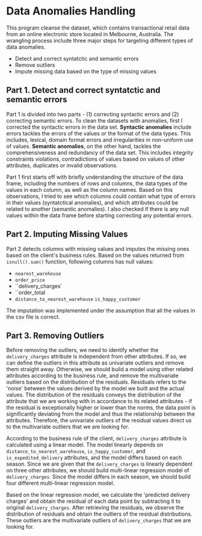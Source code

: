 # Data Anomalies Handling
This program cleanse the dataset, which contains transactional retail data from an online electronic store located in Melbourne, Australia. The wrangling process include three major steps for targeting different types of data anomalies.

* Detect and correct syntatctic and semantic errors
* Remove outliers
* Impute missing data based on the type of missing values

## Part 1. Detect and correct syntatctic and semantic errors
Part 1 is divided into two parts - (1) correcting syntactic errors and (2) correcting semantic errors.
To clean the datasets with anomalies, first I corrected the syntactic errors in the data set. **Syntactic anomalies** include errors tackles the errors of the values or the format of the data types. This includes, lexical, domain format errors and irregularities in non-uniform use of values. **Semantic anomalies**, on the other hand, tackles the comprehensiveness and redundancy of the data set. This includes integrity constraints violations, contradictions of values based on values of other attributes, duplicates or invalid observations.

Part 1 first starts off with briefly understanding the structure of the data frame, including the numbers of rows and columns, the data types of the values in each column, as well as the column names. Based on this observations, I tried to see which columns could contain what type of errors in their values (syntatctical anomalies), and which attributes could be related to another (semantic anomalies). I also checked if there is any null values within the data frame before starting correcting any potential errors.

## Part 2. Imputing Missing Values
Part 2 detects columns with missing values and imputes the missing ones based on the client's business rules. Based on the values returned from ``isnull().sum()`` function, following columns has null values:
    
* ``nearest_warehouse``
* ``order_price``
* ``delivery_charges`
* ``order_total
* ``distance_to_nearest_warehouse``
``is_happy_customer``

The imputation was implemented under the assumption that all the values in the csv file is correct.

## Part 3. Removing Outliers

Before removing the outliers, we need to identify whether the ``delivery_charges`` attribute is independent from other attributes. If so, we can define the outliers in this attribute as univariate outliers and remove them straight away. Otherwise, we should build a model using other related attributes according to the business rule, and remove the multivariate outliers based on the distribution of the residuals. Residuals refers to the 'noise' between the values derived by the model we built and the actual values. The distribution of the residuals conveys the distribution of the attribute that we are working with in accordance to its related attributes - if the residual is exceptionally higher or lower than the norms, the data point is significantly deviating from the model and thus the relationship between the attributes. Therefore, the univariate outliers of the residual values direct us to the multivariate outliers that we are looking for.

According to the business rule of the client, ``delivery_charges`` attribute is calculated using a linear model. The model linearly depends on ``distance_to_nearest_warehouse``, ``is_happy_customer``, and ``is_expedited_delivery`` attributes, and the model differs based on each season. Since we are given that the ``delivery_charges`` is linearly dependent on three other attributes, we should build multi-linear regression model of ``delivery_charges``. Since the model differs in each season, we should build four different multi-linear regression model.

Based on the linear regression model, we calculate the 'predicted delivery charges' and obtain the residual of each data point by subtracting it to original ``delivery_charges``. After retrieving the residuals, we observe the distribution of residuals and obtain the outliers of the residual distributions. These outliers are the multivariate outliers of ``delivery_charges`` that we are looking for.

  
